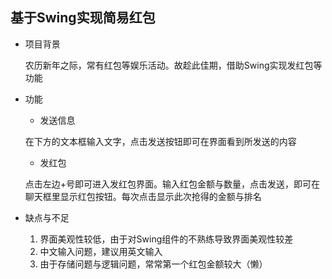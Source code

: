 ## 基于Swing实现简易红包

+ 项目背景
    
  农历新年之际，常有红包等娱乐活动。故趁此佳期，借助Swing实现发红包等功能
+ 功能

  + 发送信息

  在下方的文本框输入文字，点击发送按钮即可在界面看到所发送的内容
  + 发红包

  点击左边+号即可进入发红包界面。输入红包金额与数量，点击发送，即可在聊天框里显示红包按钮。每次点击显示此次抢得的金额与排名

+ 缺点与不足

  1. 界面美观性较低，由于对Swing组件的不熟练导致界面美观性较差
  2. 中文输入问题，建议用英文输入
  2. 由于存储问题与逻辑问题，常常第一个红包金额较大（懒）